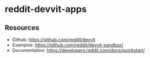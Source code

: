 # reddit-devvit-apps

## Resources
* Github: https://github.com/reddit/devvit
* Examples: https://github.com/reddit/devvit-sandbox/
* Documentation: https://developers.reddit.com/docs/quickstart/
